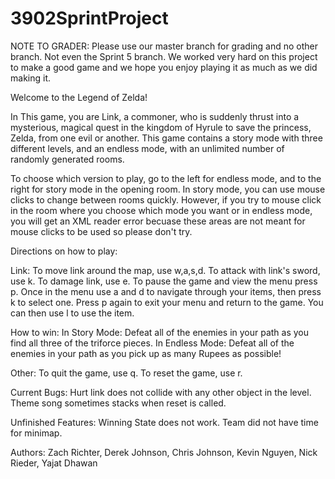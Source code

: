 # 3902SprintProject

NOTE TO GRADER:
Please use our master branch for grading and no other branch. Not even the Sprint 5 branch. We worked very hard on this project to make a good game and we hope you 
enjoy playing it as much as we did making it.

Welcome to the Legend of Zelda!

In This game, you are Link, a commoner, who is suddenly thrust into a mysterious, magical quest in the kingdom of Hyrule to save the princess, Zelda, from one evil or another.
This game contains a story mode with three different levels, and an endless mode, with an unlimited number of randomly generated rooms.

To choose which version to play, go to the left for endless mode, and to the right for story mode in the opening room.
In story mode, you can use mouse clicks to change between rooms quickly. However, if you try to mouse click in the room where you choose which mode you want or 
in endless mode, you will get an XML reader error becuase these areas are not meant for mouse clicks to be used so please don't try.

Directions on how to play:

Link:
To move link around the map, use w,a,s,d.
To attack with link's sword, use k.
To damage link, use e.
To pause the game and view the menu press p.
Once in the menu use a and d to navigate through your items, then press k to select one.
Press p again to exit your menu and return to the game. 
You can then use l to use the item.

How to win:
In Story Mode: Defeat all of the enemies in your path as you find all three of the triforce pieces.
In Endless Mode: Defeat all of the enemies in your path as you pick up as many Rupees as possible!

Other:
To quit the game, use q.
To reset the game, use r.

Current Bugs:
Hurt link does not collide with any other object in the level.
Theme song sometimes stacks when reset is called.

Unfinished Features:
Winning State does not work.
Team did not have time for minimap.

Authors: Zach Richter, Derek Johnson, Chris Johnson, Kevin Nguyen, Nick Rieder, Yajat Dhawan
